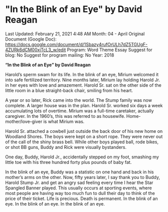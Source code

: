 # "In the Blink of an Eye" by David Reagan

Last Updated: February 21, 2021 4:48 AM
Month: 04 - April
Original Document (Google Doc): https://docs.google.com/document/d/1Sbazy4rufOrULh7dZ5TGUgF-4ZURk6dCM00xjTcL3_w/edit
Program: Word Theme Essay
Suggest for blog: No
Suggest for program mailing: No
Year: 2018

**“In the Blink of an Eye” by David Reagan**

Harold’s sperm swam for its life. In the blink of an eye, Mirium welcomed it into safe fertilized territory. Nine months later, Mirium lay holding Harold Jr. in her eyes with love and amazement. Harold Sr. sat on the other side of the little room in a blue straight-back chair, smiling from his heart.

A year or so later, Rick came into the world. The Stump family was now complete. A larger house was in the plan. Harold Sr. worked six days a week accumulating lots of overtime. Mirium was a full-time caretaker, actually caregiver. In the 1960’s, this was referred to as housewife. Home-mother/love-giver is what Mirium was.

Harold Sr. attached a cowbell just outside the back door of his new home on Woodland Shores. The boys were kept on a short rope. They were never out of the call of the shiny brass bell. While other boys played ball, rode bikes, or shot BB guns, Buddy and Rick were visually bystanders.

One day, Buddy, Harold Jr., accidentally stepped on my foot, smashing my little toe with his three hundred forty plus pounds of baby fat.

In the blink of an eye, Buddy was a statistic on one hand and back in his mother’s arms on the other. Now, fifty years later, I say thank you to Buddy, Harold Stump Jr. and get an angry sad feeling every time I hear the Star Spangled Banner played. This usually occurs at sporting events, where most people are having way too much fun to dull their day to think of the price of their ticket. Life is precious. Death is permanent. In the blink of an eye. In the blink of an eye. In the blink of an eye.